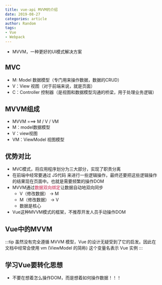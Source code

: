 ```yaml
---
title: vue-api MVVM的介绍
date: 2019-08-27
categories: article
author: Random
tags:
- Vue
- Webpack
---
```


- MVVM，一种更好的UI模式解决方案

## MVC

- M: Model 数据模型（专门用来操作数据，数据的CRUD）
- V：View 视图（对于前端来说，就是页面）
- C：Controller 控制器（是视图和数据模型沟通的桥梁，用于处理业务逻辑）

## MVVM组成

- MVVM ===> M / V / VM
- M：model数据模型
- V：view视图
- VM：ViewModel 视图模型

## 优势对比

- MVC模式，将应用程序划分为三大部分，实现了职责分离
- 在前端中经常要通过 JS代码 来进行一些逻辑操作，最终还要把这些逻辑操作的结果现在页面中。也就是需要频繁的操作DOM
- MVVM通过<font color="#c7254e">数据双向绑定</font>让数据自动地双向同步
  - V（修改数据） -> M
  - M（修改数据） -> V
  - 数据是核心
- Vue这种MVVM模式的框架，不推荐开发人员手动操作DOM

## Vue中的MVVM

:::tip
虽然没有完全遵循 MVVM 模型，Vue 的设计无疑受到了它的启发。因此在文档中经常会使用 vm (ViewModel 的简称) 这个变量名表示 Vue 实例
:::

## 学习Vue要转化思想

- 不要在想着怎么操作DOM，而是想着如何操作数据！！！

